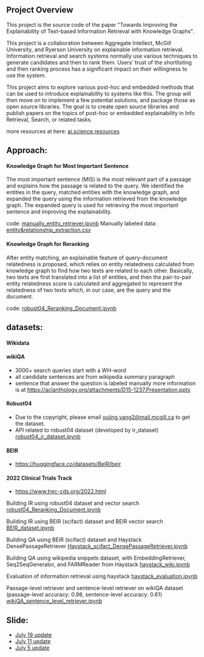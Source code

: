 ## Project Overview

This project is the source code of the paper "Towards Improving the Explainability of Text-based Information Retrieval with Knowledge Graphs".

This project is a collaboration between Aggregate Intellect, McGill University, and Ryerson University on explainable information retrieval. Information retrieval and search systems normally use various techniques to generate candidates and then to rank them. Users’ trust of the shortlisting and then ranking process has a significant impact on their willingness to use the system.

This project aims to explore various post-hoc and embedded methods that can be used to introduce explainability to systems like this. The group will then move on to implement a few potential solutions, and package those as open source libraries. The goal is to create open source libraries and publish papers on the topics of post-hoc or embedded explainability in Info Retrieval, Search, or related tasks. 

more resources at here: [ai.science resources](https://ai.science/l/236a6202-3495-4a8e-bbad-aedeee4bd21d@/assets)


## Approach:

#### Knowledge Graph for Most Important Sentence
The most important sentence (MIS) is the most relevant part of a passage and explains how the passage is related to the query. We identified the entities in the query, matched entities with the knowledge graph, and expanded the query using the information retrieved from the knowledge graph. The expanded query is used for retrieving the most important sentence and improving the explainability.

code: [manually_entity_retriever.ipynb](https://github.com/Aggregate-Intellect/xir/blob/main/query_expansion_kg/manually_entity_retriever.ipynb)
Manually labeled data: [entity&relationship_extraction.csv](https://github.com/Aggregate-Intellect/xir/blob/main/query_expansion_kg/entity%26relationship_extraction.csv)

#### Knowledge Graph for Reranking
After entity matching, an explainable feature of query-document relatedness is proposed, which relies on entity relatedness calculated from knowledge graph to find how two texts are related to each other. Basically, two texts are first translated into a list of entities, and then the pair-to-pair entity relatedness score is calculated and aggregated to represent the relatedness of two texts which, in our case, are the query and the document.

code: [robust04_Reranking_Document.ipynb](https://github.com/Aggregate-Intellect/xir/blob/main/reranking_kg/robust04_Reranking_Document.ipynb)

## datasets:

#### Wikidata

#### wikiQA
- 3000+ search queries start with a WH-word
- all candidate sentences are from wikipedia summary paragraph
- sentence that answer the question is labeled manually
more information is at https://aclanthology.org/attachments/D15-1237.Presentation.pptx

#### Robust04
- Due to the copyright, please email yujing.yang2@mail.mcgill.ca to get the dataset. 
- API related to robust04 dataset (developed by ir_dataset) [robust04_ir_dataset.ipynb](https://github.com/Aggregate-Intellect/xir/blob/main/reranking_kg/robust04_ir_dataset.ipynb)

#### BEIR
- https://huggingface.co/datasets/BeIR/beir

#### 2022 Clinical Trials Track
- https://www.trec-cds.org/2022.html


Building IR using robust04 dataset and vector search [robust04_Reranking_Document.ipynb](https://github.com/ChenKua/xir/blob/main/robust04_Reranking_Document.ipynb)

Building IR using BEIR (scifact) dataset and BEIR vector search [BEIR_dataset.ipynb](https://github.com/Aggregate-Intellect/xir/blob/main/BEIR_dataset.ipynb)

Building QA using BEIR (scifact) dataset and Haystack DensePassageRetriever [Haystack_scifact_DensePassageRetriever.ipynb](https://github.com/Aggregate-Intellect/xir/blob/main/Haystack_scifact_DensePassageRetriever.ipynb)

Building QA using wikipedia snippets dataset, with EmbeddingRetriever, Seq2SeqGenerator, and FARMReader from Haystack [haystack_wiki.ipynb](https://github.com/Aggregate-Intellect/xir/blob/main/haystack_wiki.ipynb)

Evaluation of information retrieval using haystack [haystack_evaluation.ipynb](https://github.com/Aggregate-Intellect/xir/blob/main/Haystack_evaluation.ipynb)

Passage-level retriever and sentence-level retriever on wikiQA dataset 
(passage-level accuracy: 0.98, sentence-level accuracy: 0.61)
[wikiQA_sentence_level_retriever.ipynb](https://github.com/Aggregate-Intellect/xir/blob/main/wikiQA_sentence_level_retriever.ipynb)

## Slide:
- [July 19 update](https://docs.google.com/presentation/d/1MSRtEfu1F7CeO0tNgg2Uzs_QBT2Y4f_Q92u_8wG9XSk/edit?usp=sharing)
- [July 11 update](https://docs.google.com/presentation/d/1X_ylGDiU-DLbVcgzU4qjKBBtwKOindJpChK4R4ngD50/edit?usp=sharing)
- [July 5 update](https://docs.google.com/presentation/d/1Xjq3BrhGhUpfGpPIfjJ1-Skss35qzlE_WhB4rzzHZh0/edit?usp=sharing)

